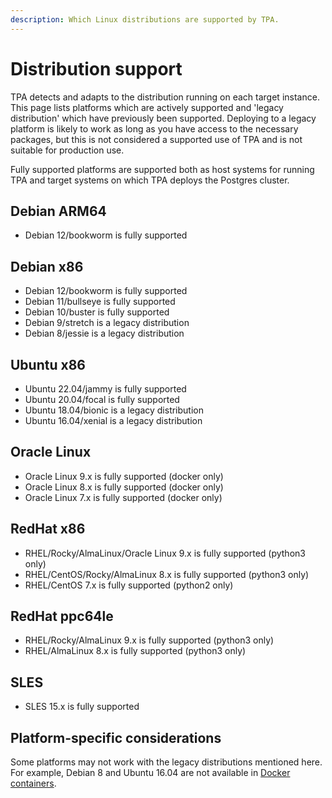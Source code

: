 ```yaml
---
description: Which Linux distributions are supported by TPA.
---
```


# Distribution support

TPA detects and adapts to the distribution running on each target
instance. This page lists platforms which are actively supported and
'legacy distribution' which have previously been supported. Deploying to a
legacy platform is likely to work as long as you have access to the
necessary packages, but this is not considered a supported use of TPA
and is not suitable for production use.

Fully supported platforms are supported both as host systems for running
TPA and target systems on which TPA deploys the Postgres cluster.

## Debian ARM64

* Debian 12/bookworm is fully supported

## Debian x86

* Debian 12/bookworm is fully supported
* Debian 11/bullseye is fully supported
* Debian 10/buster is fully supported
* Debian 9/stretch is a legacy distribution
* Debian 8/jessie is a legacy distribution

## Ubuntu x86

* Ubuntu 22.04/jammy is fully supported
* Ubuntu 20.04/focal is fully supported
* Ubuntu 18.04/bionic is a legacy distribution
* Ubuntu 16.04/xenial is a legacy distribution

## Oracle Linux

* Oracle Linux 9.x is fully supported (docker only)
* Oracle Linux 8.x is fully supported (docker only)
* Oracle Linux 7.x is fully supported (docker only)

## RedHat x86

* RHEL/Rocky/AlmaLinux/Oracle Linux 9.x is fully supported (python3 only)
* RHEL/CentOS/Rocky/AlmaLinux 8.x is fully supported (python3 only)
* RHEL/CentOS 7.x is fully supported (python2 only)

## RedHat ppc64le

* RHEL/Rocky/AlmaLinux 9.x is fully supported (python3 only)
* RHEL/AlmaLinux 8.x is fully supported (python3 only)

## SLES

* SLES 15.x is fully supported

## Platform-specific considerations

Some platforms may not work with the legacy distributions mentioned here.
For example, Debian 8 and Ubuntu 16.04 are not available in [Docker
containers](platform-docker.md).
